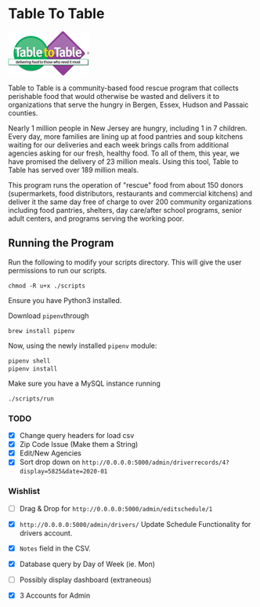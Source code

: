# Table To Table

![Table to Table Logo](./static/t2t_logo.png)

Table to Table is a community-based food rescue program that collects perishable food that would otherwise be wasted and delivers it to organizations that serve the hungry in Bergen, Essex, Hudson and Passaic counties.

Nearly 1 million people in New Jersey are hungry, including 1 in 7 children. Every day, more families are lining up at food pantries and soup kitchens waiting for our deliveries and each week brings calls from additional agencies asking for our fresh, healthy food. To all of them, this year, we have promised the delivery of 23 million meals. Using this tool, Table to Table has served over 189 million meals.

This program runs the operation of "rescue" food from about 150 donors (supermarkets, food distributors, restaurants and commercial kitchens) and deliver it the same day free of charge to over 200 community organizations including food pantries, shelters, day care/after school programs, senior adult centers, and programs serving the working poor.

## Running the Program

Run the following to modify your scripts directory. This will give the user permissions to run our scripts.
```
chmod -R u+x ./scripts
```

Ensure you have Python3 installed.

Download `pipenv`through
```
brew install pipenv
```

Now, using the newly installed `pipenv` module:
```
pipenv shell
pipenv install
```

Make sure you have a MySQL instance running
```
./scripts/run
```


### TODO

- [x] Change query headers for load csv
- [x] Zip Code Issue (Make them a String)
- [x] Edit/New Agencies
- [x] Sort drop down on `http://0.0.0.0:5000/admin/driverrecords/4?display=5825&date=2020-01`

### Wishlist

- [ ] Drag & Drop for `http://0.0.0.0:5000/admin/editschedule/1`
- [x] `http://0.0.0.0:5000/admin/drivers/` Update Schedule Functionality for drivers account.
- [x] `Notes` field in the CSV. 
- [x] Database query by Day of Week (ie. Mon)
- [ ] Possibly display dashboard (extraneous)
- [x] 3 Accounts for Admin


